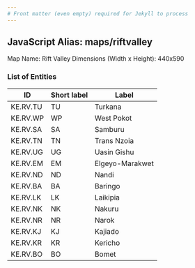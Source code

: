```yaml
---
# Front matter (even empty) required for Jekyll to process
---
```


## JavaScript Alias: maps/riftvalley

Map Name: Rift Valley
Dimensions (Width x Height): 440x590

### List of Entities

ID | Short label | Label
---|---|---|
KE.RV.TU|TU|Turkana
KE.RV.WP|WP|West Pokot
KE.RV.SA|SA|Samburu
KE.RV.TN|TN|Trans Nzoia
KE.RV.UG|UG|Uasin Gishu
KE.RV.EM|EM|Elgeyo-Marakwet
KE.RV.ND|ND|Nandi
KE.RV.BA|BA|Baringo
KE.RV.LK|LK|Laikipia
KE.RV.NK|NK|Nakuru
KE.RV.NR|NR|Narok
KE.RV.KJ|KJ|Kajiado
KE.RV.KR|KR|Kericho
KE.RV.BO|BO|Bomet